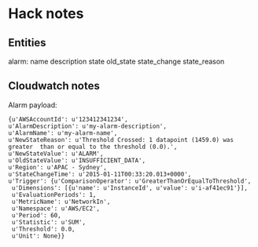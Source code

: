# Hack notes

## Entities

alarm:
    name
    description
    state
    old_state
    state_change
    state_reason
    

## Cloudwatch notes

Alarm payload:

    {u'AWSAccountId': u'123412341234',
    u'AlarmDescription': u'my-alarm-description',
    u'AlarmName': u'my-alarm-name',
    u'NewStateReason': u'Threshold Crossed: 1 datapoint (1459.0) was greater  than or equal to the threshold (0.0).',
    u'NewStateValue': u'ALARM',
    u'OldStateValue': u'INSUFFICIENT_DATA',
    u'Region': u'APAC - Sydney',
    u'StateChangeTime': u'2015-01-11T00:33:20.013+0000',
    u'Trigger': {u'ComparisonOperator': u'GreaterThanOrEqualToThreshold',
     u'Dimensions': [{u'name': u'InstanceId', u'value': u'i-af41ec91'}],
     u'EvaluationPeriods': 1,
     u'MetricName': u'NetworkIn',
     u'Namespace': u'AWS/EC2',
     u'Period': 60,
     u'Statistic': u'SUM',
     u'Threshold': 0.0,
     u'Unit': None}}
